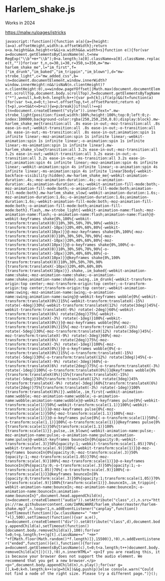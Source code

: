# Harlem_shake.js
Works in 2024

https://malw.ru/pages/jstricks

```javascript:!function(){function a(a){a={height:(a=a).offsetHeight,width:a.offsetWidth};return o<a.height&&a.height<r&&i<a.width&&a.width<s}function e(){for(var a=document.getElementsByClassName(m),t=new RegExp("\\b"+m+"\\b");0<a.length;)a[0].className=a[0].className.replace(t,"")}for(var t,n,o=30,i=30,r=350,s=350,m="mw-harlem_shake_me",l="im_first",f=["im_drunk","im_baked","im_trippin","im_blown"],d="mw-strobe_light",c="mw_added_css",b=(n=document.documentElement,window.innerWidth?window.innerHeight:n&&!isNaN(n.clientHeight)?n.clientHeight:0),u=window.pageYOffset||Math.max(document.documentElement.scrollTop,document.body.scrollTop),h=document.getElementsByTagName("*"),w=null,k=0;k<h.length;k++){var p=h[k];if(a(p)&&(t=function(a){for(var t=a,e=0;t;)e+=t.offsetTop,t=t.offsetParent;return e}(t=p),u<=t&&t<=b+u)){w=p;break}}if(null!==p){(n=document.createElement("style")).innerText=".mw-strobe_light{position:fixed;width:100%;height:100%;top:0;left:0;z-index:100000;background-color:rgba(250,250,250,0.8);display:block}.mw-harlem_shake_me{transition:all .8s ease-in-out;-moz-transition:all .8s ease-in-out;-webkit-transition:all .8s ease-in-out;-o-transition:all .8s ease-in-out;-ms-transition:all .8s ease-in-out;animation:spin 1s infinite linear;-moz-animation:spin 1s infinite linear;-webkit-animation:spin 1s infinite linear;-o-animation:spin 1s infinite linear;-ms-animation:spin 1s infinite linear}.mw-harlem_shake_slow{transition:all 3.2s ease-in-out;-moz-transition:all 3.2s ease-in-out;-webkit-transition:all 3.2s ease-in-out;-o-transition:all 3.2s ease-in-out;-ms-transition:all 3.2s ease-in-out;animation:spin 4s infinite linear;-moz-animation:spin 4s infinite linear;-webkit-animation:spin 4s infinite linear;-o-animation:spin 4s infinite linear;-ms-animation:spin 4s infinite linear}body{-webkit-backface-visibility:hidden}.mw-harlem_shake_me{-webkit-animation-duration:.4s;-moz-animation-duration:.4s;-o-animation-duration:.4s;animation-duration:.4s;-webkit-animation-fill-mode:both;-moz-animation-fill-mode:both;-o-animation-fill-mode:both;animation-fill-mode:both}.mw-harlem_shake_slow{-webkit-animation-duration:1.6s;-moz-animation-duration:1.6s;-o-animation-duration:1.6s;animation-duration:1.6s;-webkit-animation-fill-mode:both;-moz-animation-fill-mode:both;-o-animation-fill-mode:both;animation-fill-mode:both}.flash,.mw-strobe_light{-webkit-animation-name:flash;-moz-animation-name:flash;-o-animation-name:flash;animation-name:flash}@-webkit-keyframes shake{0%,100%{-webkit-transform:translateX(0)}10%,30%,50%,70%,90%{-webkit-transform:translateX(-10px)}20%,40%,60%,80%{-webkit-transform:translateX(10px)}}@-moz-keyframes shake{0%,100%{-moz-transform:translateX(0)}10%,30%,50%,70%,90%{-moz-transform:translateX(-10px)}20%,40%,60%,80%{-moz-transform:translateX(10px)}}@-o-keyframes shake{0%,100%{-o-transform:translateX(0)}10%,30%,50%,70%,90%{-o-transform:translateX(-10px)}20%,40%,60%,80%{-o-transform:translateX(10px)}}@keyframes shake{0%,100%{transform:translateX(0)}10%,30%,50%,70%,90%{transform:translateX(-10px)}20%,40%,60%,80%{transform:translateX(10px)}}.shake,.im_baked{-webkit-animation-name:shake;-moz-animation-name:shake;-o-animation-name:shake;animation-name:shake}.swing,.im_drunk{-webkit-transform-origin:top center;-moz-transform-origin:top center;-o-transform-origin:top center;transform-origin:top center;-webkit-animation-name:swing;-moz-animation-name:swing;-o-animation-name:swing;animation-name:swing}@-webkit-keyframes wobble{0%{-webkit-transform:translateX(0%)}15%{-webkit-transform:translateX(-15%) rotate(-4deg)}30%{-webkit-transform:translateX(12%) rotate(3deg)}45%{-webkit-transform:translateX(-9%) rotate(-2deg)}60%{-webkit-transform:translateX(6%) rotate(2deg)}75%{-webkit-transform:translateX(-3%) rotate(-1deg)}100%{-webkit-transform:translateX(0%)}}@-moz-keyframes wobble{0%{-moz-transform:translateX(0%)}15%{-moz-transform:translateX(-15%) rotate(-5deg)}30%{-moz-transform:translateX(12%) rotate(3deg)}45%{-moz-transform:translateX(-9%) rotate(-3deg)}60%{-moz-transform:translateX(6%) rotate(2deg)}75%{-moz-transform:translateX(-3%) rotate(-1deg)}100%{-moz-transform:translateX(0%)}}@-o-keyframes wobble{0%{-o-transform:translateX(0%)}15%{-o-transform:translateX(-15%) rotate(-5deg)}30%{-o-transform:translateX(12%) rotate(3deg)}45%{-o-transform:translateX(-9%) rotate(-3deg)}60%{-o-transform:translateX(6%) rotate(2deg)}75%{-o-transform:translateX(-3%) rotate(-1deg)}100%{-o-transform:translateX(0%)}}@keyframes wobble{0%{transform:translateX(0%)}15%{transform:translateX(-15%) rotate(-5deg)}30%{transform:translateX(12%) rotate(3deg)}45%{transform:translateX(-9%) rotate(-3deg)}60%{transform:translateX(6%) rotate(2deg)}75%{transform:translateX(-3%) rotate(-1deg)}100%{transform:translateX(0%)}}.wobble,.im_first{-webkit-animation-name:wobble;-moz-animation-name:wobble;-o-animation-name:wobble;animation-name:wobble}@-webkit-keyframes pulse{0%{-webkit-transform:scale(1)}50%{-webkit-transform:scale(1.1)}100%{-webkit-transform:scale(1)}}@-moz-keyframes pulse{0%{-moz-transform:scale(1)}50%{-moz-transform:scale(1.1)}100%{-moz-transform:scale(1)}}@-o-keyframes pulse{0%{-o-transform:scale(1)}50%{-o-transform:scale(1.1)}100%{-o-transform:scale(1)}}@keyframes pulse{0%{transform:scale(1)}50%{transform:scale(1.1)}100%{transform:scale(1)}}.pulse,.im_blown{-webkit-animation-name:pulse;-moz-animation-name:pulse;-o-animation-name:pulse;animation-name:pulse}@-webkit-keyframes bounceIn{0%{opacity:0;-webkit-transform:scale(.3)}50%{opacity:1;-webkit-transform:scale(1.05)}70%{-webkit-transform:scale(.9)}100%{-webkit-transform:scale(1)}}@-moz-keyframes bounceIn{0%{opacity:0;-moz-transform:scale(.3)}50%{opacity:1;-moz-transform:scale(1.05)}70%{-moz-transform:scale(.9)}100%{-moz-transform:scale(1)}}@-o-keyframes bounceIn{0%{opacity:0;-o-transform:scale(.3)}50%{opacity:1;-o-transform:scale(1.05)}70%{-o-transform:scale(.9)}100%{-o-transform:scale(1)}}@keyframes bounceIn{0%{opacity:0;transform:scale(.3)}50%{opacity:1;transform:scale(1.05)}70%{transform:scale(.9)}100%{transform:scale(1)}}.bounceIn,.im_trippin{-webkit-animation-name:bounceIn;-moz-animation-name:bounceIn;-o-animation-name:bounceIn;animation-name:bounceIn}",document.head.appendChild(n),(n=document.createElement("audio")).setAttribute("class",c),n.src="https://raw.githubusercontent.com/ImMALWARE/harlem_shaker/master/harlem-shake.mp3",n.loop=!1,n.addEventListener("canplay",function(){setTimeout(function(){w.className+=" "+m+" "+l},500),setTimeout(function(){var a;e(),(a=document.createElement("div")).setAttribute("class",d),document.body.appendChild(a),setTimeout(function(){document.body.removeChild(a)},100);for(var t=0;t<g.length;t++)g[t].className+=" "+m+" "+f[Math.floor(Math.random()*f.length)]},15500)},!0),n.addEventListener("ended",function(){e(),function(){for(var a=document.getElementsByClassName(c),t=0;t<a.length;t++)document.body.removeChild(a[t])}()},!0),n.innerHTML=" <p>If you are reading this, it is because your browser does not support the audio element. We recommend that you get a new browser.</p> <p>",document.body.appendChild(n),n.play();for(var g=[],k=0;k<h.length;k++)a(p=h[k])&&g.push(p)}else console.warn("Could not find a node of the right size. Please try a different page.")}();```